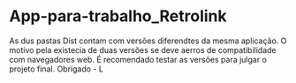 # App-para-trabalho_Retrolink
As dus pastas Dist contam com versões diferendtes da mesma aplicação.
O motivo pela existecia de duas versões se deve aerros de compatibilidade com navegadores web.
É recomendado testar as versões para julgar o projeto final.
Obrigado - L
